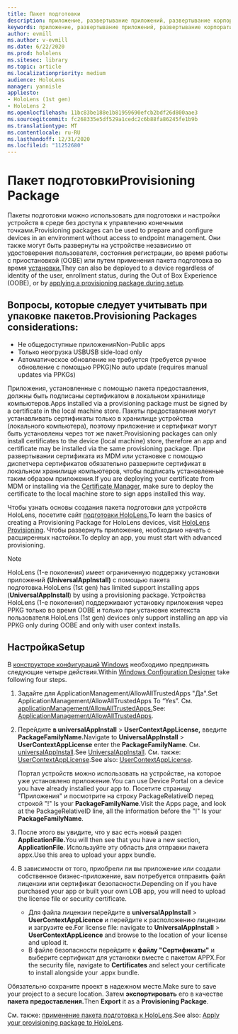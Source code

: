 ```yaml
---
title: Пакет подготовки
description: приложение, развертывание приложений, развертывание корпоративных приложений, подготовка
keywords: приложение, развертывание приложений, развертывание корпоративных приложений, подготовка
author: evmill
ms.author: v-evmill
ms.date: 6/22/2020
ms.prod: hololens
ms.sitesec: library
ms.topic: article
ms.localizationpriority: medium
audience: HoloLens
manager: yannisle
appliesto:
- HoloLens (1st gen)
- HoloLens 2
ms.openlocfilehash: 11bc83be188e1b81959690efcb2bdf26d800aae3
ms.sourcegitcommit: fc268335e5df529a1cedc2c6b88fa86245fe1b9b
ms.translationtype: MT
ms.contentlocale: ru-RU
ms.lasthandoff: 12/31/2020
ms.locfileid: "11252680"
---
```

# <span data-ttu-id="9ebba-104">Пакет подготовки</span><span class="sxs-lookup"><span data-stu-id="9ebba-104">Provisioning Package</span></span>

<span data-ttu-id="9ebba-105">Пакеты подготовки можно использовать для подготовки и настройки устройств в среде без доступа к управлению конечными точками.</span><span class="sxs-lookup"><span data-stu-id="9ebba-105">Provisioning packages can be used to prepare and configure devices in an environment without access to endpoint management.</span></span> <span data-ttu-id="9ebba-106">Они также могут быть развернуты на устройстве независимо от удостоверения пользователя, состояния регистрации, во время работы с приостановкой (OOBE) или путем применения пакета подготовка во время [установки.](https://docs.microsoft.com/hololens/hololens-provisioning##apply-a-provisioning-package-to-hololens-during-setup)</span><span class="sxs-lookup"><span data-stu-id="9ebba-106">They can also be deployed to a device regardless of identity of the user, enrollment status, during the Out of Box Experience (OOBE), or by [applying a provisioning package during setup](https://docs.microsoft.com/hololens/hololens-provisioning##apply-a-provisioning-package-to-hololens-during-setup).</span></span>

## <span data-ttu-id="9ebba-107">Вопросы, которые следует учитывать при упаковке пакетов.</span><span class="sxs-lookup"><span data-stu-id="9ebba-107">Provisioning Packages considerations:</span></span>

* <span data-ttu-id="9ebba-108">Не общедоступные приложения</span><span class="sxs-lookup"><span data-stu-id="9ebba-108">Non-Public apps</span></span>
* <span data-ttu-id="9ebba-109">Только неогрузка USB</span><span class="sxs-lookup"><span data-stu-id="9ebba-109">USB side-load only</span></span>
* <span data-ttu-id="9ebba-110">Автоматическое обновление не требуется (требуется ручное обновление с помощью PPKG)</span><span class="sxs-lookup"><span data-stu-id="9ebba-110">No auto update (requires manual updates via PPKGs)</span></span>

<span data-ttu-id="9ebba-111">Приложения, установленные с помощью пакета предоставления, должны быть подписаны сертификатом в локальном хранилище компьютеров.</span><span class="sxs-lookup"><span data-stu-id="9ebba-111">Apps installed via a provisioning package must be signed by a certificate in the local machine store.</span></span> <span data-ttu-id="9ebba-112">Пакеты предоставления могут устанавливать сертификаты только в хранилище устройства (локального компьютера), поэтому приложение и сертификат могут быть установлены через тот же пакет.</span><span class="sxs-lookup"><span data-stu-id="9ebba-112">Provisioning packages can only install certificates to the device (local machine) store, therefore an app and certificate may be installed via the same provisioning package.</span></span> <span data-ttu-id="9ebba-113">При развертывании сертификата из MDM или [](certificate-manager.md)установке с помощью диспетчера сертификатов обязательно разверните сертификат в локальном хранилище компьютеров, чтобы подписать установленные таким образом приложения.</span><span class="sxs-lookup"><span data-stu-id="9ebba-113">If you are deploying your certificate from MDM or installing via the [Certificate Manager](certificate-manager.md), make sure to deploy the certificate to the local machine store to sign apps installed this way.</span></span>

<span data-ttu-id="9ebba-114">Чтобы узнать основы создания пакета подготовки для устройств HoloLens, посетите сайт [подготовки HoloLens.](https://docs.microsoft.com/hololens/hololens-provisioning)</span><span class="sxs-lookup"><span data-stu-id="9ebba-114">To learn the basics of creating a Provisioning Package for HoloLens devices, visit [HoloLens Provisioning](https://docs.microsoft.com/hololens/hololens-provisioning).</span></span> <span data-ttu-id="9ebba-115">Чтобы развернуть приложение, необходимо начать с расширенных настойки.</span><span class="sxs-lookup"><span data-stu-id="9ebba-115">To deploy an app, you must start with advanced provisioning.</span></span>

> [!NOTE]
> <span data-ttu-id="9ebba-116">HoloLens (1-е поколения) имеет ограниченную поддержку установки приложений **(UniversalAppInstall)** с помощью пакета подготовка.</span><span class="sxs-lookup"><span data-stu-id="9ebba-116">HoloLens (1st gen) has limited support installing apps (**UniversalAppInstall**) by using a provisioning package.</span></span> <span data-ttu-id="9ebba-117">Устройства HoloLens (1-е поколения) поддерживают установку приложения через PPKG только во время OOBE и только при установке контекста пользователя.</span><span class="sxs-lookup"><span data-stu-id="9ebba-117">HoloLens (1st gen) devices only support installing an app via PPKG only during OOBE and only with user context installs.</span></span>

## <span data-ttu-id="9ebba-118">Настройка</span><span class="sxs-lookup"><span data-stu-id="9ebba-118">Setup</span></span>

<span data-ttu-id="9ebba-119">В [конструкторе конфигураций Windows](https://www.microsoft.com/store/productId/9NBLGGH4TX22) необходимо предпринять следующие четыре действия.</span><span class="sxs-lookup"><span data-stu-id="9ebba-119">Within [Windows Configuration Designer](https://www.microsoft.com/store/productId/9NBLGGH4TX22) take following four steps.</span></span>

1. <span data-ttu-id="9ebba-120">Задайте для ApplicationManagement/AllowAllTrustedApps "Да".</span><span class="sxs-lookup"><span data-stu-id="9ebba-120">Set ApplicationManagement/AllowAllTrustedApps To “Yes”.</span></span> <span data-ttu-id="9ebba-121">См. [applicationManagement/AllowAllTrustedApps.](https://docs.microsoft.com/windows/client-management/mdm/policy-csp-applicationmanagement#applicationmanagement-allowalltrustedapps)</span><span class="sxs-lookup"><span data-stu-id="9ebba-121">See: [ApplicationManagement/AllowAllTrustedApps](https://docs.microsoft.com/windows/client-management/mdm/policy-csp-applicationmanagement#applicationmanagement-allowalltrustedapps).</span></span>

2. <span data-ttu-id="9ebba-122">Перейдите **в universalAppInstall**  >  **UserContextAppLicense,** введите **PackageFamilyName.**</span><span class="sxs-lookup"><span data-stu-id="9ebba-122">Navigate to **UniversalAppInstall** > **UserContextAppLicense** enter the **PackageFamilyName**.</span></span> <span data-ttu-id="9ebba-123">См. [universalAppInstall](https://docs.microsoft.com/windows/configuration/wcd/wcd-universalappinstall).</span><span class="sxs-lookup"><span data-stu-id="9ebba-123">See [UniversalAppInstall](https://docs.microsoft.com/windows/configuration/wcd/wcd-universalappinstall).</span></span> <span data-ttu-id="9ebba-124">См. также: [UserContextAppLicense](https://docs.microsoft.com/windows/configuration/wcd/wcd-universalappinstall#usercontextapplicense).</span><span class="sxs-lookup"><span data-stu-id="9ebba-124">See also: [UserContextAppLicense](https://docs.microsoft.com/windows/configuration/wcd/wcd-universalappinstall#usercontextapplicense).</span></span>

   <span data-ttu-id="9ebba-125">Портал устройств можно использовать на устройстве, на которое уже установлено приложение.</span><span class="sxs-lookup"><span data-stu-id="9ebba-125">You can use Device Portal on a device you have already installed your app to.</span></span> <span data-ttu-id="9ebba-126">Посетите страницу "Приложения" и посмотрите на строку PackageRelativeID перед строкой "!" Is your **PackageFamilyName**.</span><span class="sxs-lookup"><span data-stu-id="9ebba-126">Visit the Apps page, and look at the PackageRelativeID line, all the information before the "!" Is your **PackageFamilyName**.</span></span>

3. <span data-ttu-id="9ebba-127">После этого вы увидите, что у вас есть новый раздел **ApplicationFile.**</span><span class="sxs-lookup"><span data-stu-id="9ebba-127">You will then see that you have a new section, **ApplicationFile**.</span></span> <span data-ttu-id="9ebba-128">Используйте эту область для отправки пакета appx.</span><span class="sxs-lookup"><span data-stu-id="9ebba-128">Use this area to upload your appx bundle.</span></span>

4. <span data-ttu-id="9ebba-129">В зависимости от того, приобрели ли вы приложение или создали собственное бизнес-приложение, вам потребуется отправить файл лицензии или сертификат безопасности.</span><span class="sxs-lookup"><span data-stu-id="9ebba-129">Depending on if you have purchased your app or built your own LOB app, you will need to upload the license file or security certificate.</span></span>

    - <span data-ttu-id="9ebba-130">Для файла лицензии перейдите в **universalAppInstall**  >  **UserContextAppLicence** и перейдите к расположению лицензии и загрузите ее.</span><span class="sxs-lookup"><span data-stu-id="9ebba-130">For license file: navigate to **UniversalAppInstall** > **UserContextAppLicence** and browse to the location of your license and upload it.</span></span>
    - <span data-ttu-id="9ebba-131">В файле безопасности перейдите к **файлу "Сертификаты"** и выберите сертификат для установки вместе с пакетом APPX.</span><span class="sxs-lookup"><span data-stu-id="9ebba-131">For the security file, navigate to **Certificates** and select your certificate to install alongside your .appx bundle.</span></span>

<span data-ttu-id="9ebba-132">Обязательно сохраните проект в надежном месте.</span><span class="sxs-lookup"><span data-stu-id="9ebba-132">Make sure to save your project to a secure location.</span></span> <span data-ttu-id="9ebba-133">Затем **экспортировать** его в качестве **пакета предоставления.**</span><span class="sxs-lookup"><span data-stu-id="9ebba-133">Then **Export** it as a **Provisioning Package**.</span></span>  

<span data-ttu-id="9ebba-134">См. также: [применение пакета подготовка к HoloLens](https://docs.microsoft.com/hololens/hololens-provisioning#apply-a-provisioning-package-to-hololens-during-setup).</span><span class="sxs-lookup"><span data-stu-id="9ebba-134">See also: [Apply your provisioning package to HoloLens](https://docs.microsoft.com/hololens/hololens-provisioning#apply-a-provisioning-package-to-hololens-during-setup).</span></span>
